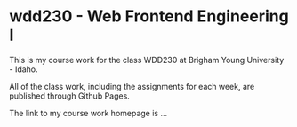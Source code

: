 # wdd230 - Web Frontend Engineering I

This is my course work for the class WDD230 at Brigham Young University - Idaho.

All of the class work, including the assignments for each week, are published through Github Pages.

The link to my course work homepage is ...

